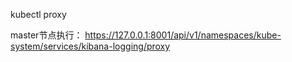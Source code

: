 kubectl proxy


master节点执行：
https://127.0.0.1:8001/api/v1/namespaces/kube-system/services/kibana-logging/proxy
